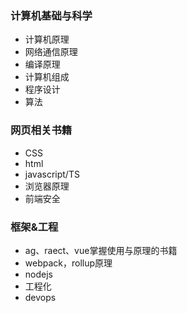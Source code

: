 ### 计算机基础与科学
- 计算机原理
- 网络通信原理
- 编译原理
- 计算机组成
- 程序设计
- 算法

### 网页相关书籍
- CSS
- html
- javascript/TS
- 浏览器原理
- 前端安全

### 框架&工程
- ag、raect、vue掌握使用与原理的书籍
- webpack，rollup原理
- nodejs
- 工程化
- devops

